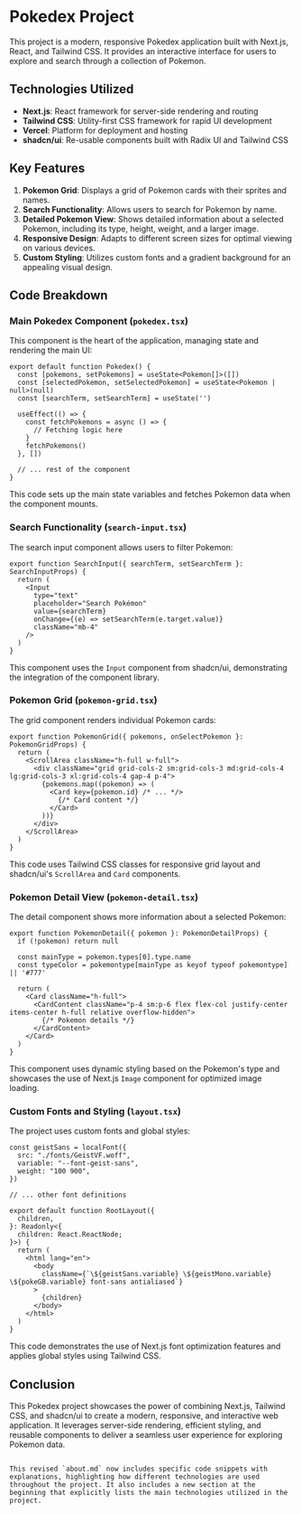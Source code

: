 # Pokedex Project

This project is a modern, responsive Pokedex application built with Next.js, React, and Tailwind CSS. It provides an interactive interface for users to explore and search through a collection of Pokemon.

## Technologies Utilized

- **Next.js**: React framework for server-side rendering and routing
- **Tailwind CSS**: Utility-first CSS framework for rapid UI development
- **Vercel**: Platform for deployment and hosting
- **shadcn/ui**: Re-usable components built with Radix UI and Tailwind CSS

## Key Features

1. **Pokemon Grid**: Displays a grid of Pokemon cards with their sprites and names.
2. **Search Functionality**: Allows users to search for Pokemon by name.
3. **Detailed Pokemon View**: Shows detailed information about a selected Pokemon, including its type, height, weight, and a larger image.
4. **Responsive Design**: Adapts to different screen sizes for optimal viewing on various devices.
5. **Custom Styling**: Utilizes custom fonts and a gradient background for an appealing visual design.

## Code Breakdown

### Main Pokedex Component (`pokedex.tsx`)

This component is the heart of the application, managing state and rendering the main UI:

```tsx
export default function Pokedex() {
  const [pokemons, setPokemons] = useState<Pokemon[]>([])
  const [selectedPokemon, setSelectedPokemon] = useState<Pokemon | null>(null)
  const [searchTerm, setSearchTerm] = useState('')

  useEffect(() => {
    const fetchPokemons = async () => {
      // Fetching logic here
    }
    fetchPokemons()
  }, [])

  // ... rest of the component
}
```

This code sets up the main state variables and fetches Pokemon data when the component mounts.

### Search Functionality (`search-input.tsx`)

The search input component allows users to filter Pokemon:

```tsx
export function SearchInput({ searchTerm, setSearchTerm }: SearchInputProps) {
  return (
    <Input
      type="text"
      placeholder="Search Pokémon"
      value={searchTerm}
      onChange={(e) => setSearchTerm(e.target.value)}
      className="mb-4"
    />
  )
}
```

This component uses the `Input` component from shadcn/ui, demonstrating the integration of the component library.

### Pokemon Grid (`pokemon-grid.tsx`)

The grid component renders individual Pokemon cards:

```tsx
export function PokemonGrid({ pokemons, onSelectPokemon }: PokemonGridProps) {
  return (
    <ScrollArea className="h-full w-full">
      <div className="grid grid-cols-2 sm:grid-cols-3 md:grid-cols-4 lg:grid-cols-3 xl:grid-cols-4 gap-4 p-4">
        {pokemons.map((pokemon) => (
          <Card key={pokemon.id} /* ... */>
            {/* Card content */}
          </Card>
        ))}
      </div>
    </ScrollArea>
  )
}
```

This code uses Tailwind CSS classes for responsive grid layout and shadcn/ui's `ScrollArea` and `Card` components.

### Pokemon Detail View (`pokemon-detail.tsx`)

The detail component shows more information about a selected Pokemon:

```tsx
export function PokemonDetail({ pokemon }: PokemonDetailProps) {
  if (!pokemon) return null

  const mainType = pokemon.types[0].type.name
  const typeColor = pokemontype[mainType as keyof typeof pokemontype] || '#777'

  return (
    <Card className="h-full">
      <CardContent className="p-4 sm:p-6 flex flex-col justify-center items-center h-full relative overflow-hidden">
        {/* Pokemon details */}
      </CardContent>
    </Card>
  )
}
```

This component uses dynamic styling based on the Pokemon's type and showcases the use of Next.js `Image` component for optimized image loading.

### Custom Fonts and Styling (`layout.tsx`)

The project uses custom fonts and global styles:

```tsx
const geistSans = localFont({
  src: "./fonts/GeistVF.woff",
  variable: "--font-geist-sans",
  weight: "100 900",
})

// ... other font definitions

export default function RootLayout({
  children,
}: Readonly<{
  children: React.ReactNode;
}>) {
  return (
    <html lang="en">
      <body
        className={`\${geistSans.variable} \${geistMono.variable} \${pokeGB.variable} font-sans antialiased`}
      >
        {children}
      </body>
    </html>
  )
}
```

This code demonstrates the use of Next.js font optimization features and applies global styles using Tailwind CSS.

## Conclusion

This Pokedex project showcases the power of combining Next.js, Tailwind CSS, and shadcn/ui to create a modern, responsive, and interactive web application. It leverages server-side rendering, efficient styling, and reusable components to deliver a seamless user experience for exploring Pokemon data.
```

This revised `about.md` now includes specific code snippets with explanations, highlighting how different technologies are used throughout the project. It also includes a new section at the beginning that explicitly lists the main technologies utilized in the project.